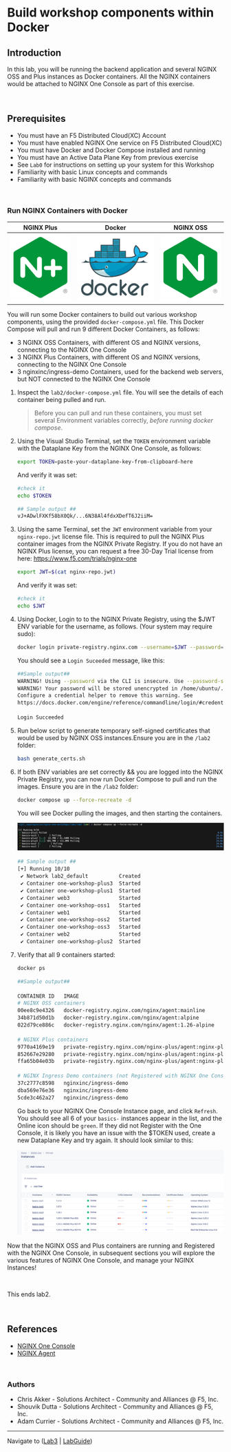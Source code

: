 # Build workshop components within Docker

## Introduction

In this lab, you will be running the backend application and several NGINX OSS and Plus instances as Docker containers. All the NGINX containers would be attached to NGINX One Console as part of this exercise.

<br/>

## Prerequisites

- You must have an F5 Distributed Cloud(XC) Account
- You must have enabled NGINX One service on F5 Distributed Cloud(XC)
- You must have Docker and Docker Compose installed and running
- You must have an Active Data Plane Key from previous exercise
- See `Lab0` for instructions on setting up your system for this Workshop
- Familiarity with basic Linux concepts and commands
- Familiarity with basic NGINX concepts and commands

<br/>

### Run NGINX Containers with Docker

|                NGINX Plus                |              Docker              |             NGINX OSS              |
| :--------------------------------------: | :------------------------------: | :--------------------------------: |
| ![NGINX Plus](media/nginx-plus-icon.png) | ![Docker](media/docker-icon.png) | ![NGINX OSS](media/nginx-icon.png) |

You will run some Docker containers to build out various workshop components, using the provided `docker-compose.yml` file. This Docker Compose will pull and run 9 different Docker Containers, as follows:

- 3 NGINX OSS Containers, with different OS and NGINX versions, connecting to the NGINX One Console
- 3 NGINX Plus Containers, with different OS and NGINX versions, connecting to the NGINX One Console
- 3 nginxinc/ingress-demo Containers, used for the backend web servers, but NOT connected to the NGINX One Console

1. Inspect the `lab2/docker-compose.yml` file. You will see the details of each container being pulled and run.

   > Before you can pull and run these containers, you must set several Environment variables correctly, _before running docker compose_.

1. Using the Visual Studio Terminal, set the `TOKEN` environment variable with the Dataplane Key from the NGINX One Console, as follows:

   ```bash
   export TOKEN=paste-your-dataplane-key-from-clipboard-here
   ```

   And verify it was set:

   ```bash
   #check it
   echo $TOKEN
   ```

   ```bash
   ## Sample output ##
   vJ+ADwlFXKf58bX0Qk/...6N38Al4fdxXDefT6J2iiM=
   ```

1. Using the same Terminal, set the `JWT` environment variable from your `nginx-repo.jwt` license file. This is required to pull the NGINX Plus container images from the NGINX Private Registry. If you do not have an NGINX Plus license, you can request a free 30-Day Trial license from here: <https://www.f5.com/trials/nginx-one>

   ```bash
   export JWT=$(cat nginx-repo.jwt)
   ```

   And verify it was set:

   ```bash
   #check it
   echo $JWT
   ```

1. Using Docker, Login to to the NGINX Private Registry, using the $JWT ENV variable for the username, as follows. (Your system may require sudo):

   ```bash
   docker login private-registry.nginx.com --username=$JWT --password=none
   ```

   You should see a `Login Suceeded` message, like this:

   ```bash
   ##Sample output##
   WARNING! Using --password via the CLI is insecure. Use --password-stdin.
   WARNING! Your password will be stored unencrypted in /home/ubuntu/.docker/config.json.
   Configure a credential helper to remove this warning. See
   https://docs.docker.com/engine/reference/commandline/login/#credentials-store

   Login Succeeded
   ```

1. Run below script to generate temporary self-signed certificates that would be used by NGINX OSS instances.Ensure you are in the `/lab2` folder:

   ```bash
   bash generate_certs.sh
   ```

1. If both ENV variables are set correctly && you are logged into the NGINX Private Registry, you can now run Docker Compose to pull and run the images. Ensure you are in the `/lab2` folder:

   ```bash
   docker compose up --force-recreate -d
   ```

   You will see Docker pulling the images, and then starting the containers.

   ![Docker Pulling](media/lab2_docker-pulling.png)

   ```bash
   ## Sample output ##
   [+] Running 10/10
    ✔ Network lab2_default          Created                                                         0.0s
    ✔ Container one-workshop-plus3  Started                                                         0.4s
    ✔ Container one-workshop-plus1  Started                                                         0.4s
    ✔ Container web3                Started                                                         0.3s
    ✔ Container one-workshop-oss1   Started                                                         0.4s
    ✔ Container web1                Started                                                         0.3s
    ✔ Container one-workshop-oss2   Started                                                         0.4s
    ✔ Container one-workshop-oss3   Started                                                         0.4s
    ✔ Container web2                Started                                                         0.3s
    ✔ Container one-workshop-plus2  Started                                                         0.4s
   ```

1. Verify that all 9 containers started:

   ```bash
   docker ps
   ```

   ```bash
   ##Sample output##

   CONTAINER ID   IMAGE                                                                             COMMAND                  CREATED          STATUS          PORTS                                                                                                                                                                          NAMES
   # NGINX OSS containers
   00ee8c9e4326   docker-registry.nginx.com/nginx/agent:mainline                                    "/docker-entrypoint.…"   44 minutes ago   Up 44 minutes   0.0.0.0:33396->80/tcp, :::33395->80/tcp, 0.0.0.0:33393->443/tcp, :::33392->443/tcp, 0.0.0.0:33388->9000/tcp, :::33387->9000/tcp, 0.0.0.0:33381->9113/tcp, :::33380->9113/tcp   one-workshop-oss1
   34b871d50d1b   docker-registry.nginx.com/nginx/agent:alpine                                      "/docker-entrypoint.…"   44 minutes ago   Up 44 minutes   0.0.0.0:33391->80/tcp, :::33390->80/tcp, 0.0.0.0:33385->443/tcp, :::33384->443/tcp, 0.0.0.0:33378->9000/tcp, :::33377->9000/tcp, 0.0.0.0:33375->9113/tcp, :::33374->9113/tcp   one-workshop-oss2
   022d79ce886c   docker-registry.nginx.com/nginx/agent:1.26-alpine                                 "/docker-entrypoint.…"   44 minutes ago   Up 44 minutes   0.0.0.0:33398->80/tcp, :::33397->80/tcp, 0.0.0.0:33395->443/tcp, :::33394->443/tcp, 0.0.0.0:33392->9000/tcp, :::33391->9000/tcp, 0.0.0.0:33386->9113/tcp, :::33385->9113/tcp   one-workshop-oss3

   # NGINX Plus containers
   9770a4169e19   private-registry.nginx.com/nginx-plus/agent:nginx-plus-r32-alpine-3.20-20240613   "/usr/bin/supervisor…"   44 minutes ago   Up 44 minutes   0.0.0.0:33397->80/tcp, :::33396->80/tcp, 0.0.0.0:33394->443/tcp, :::33393->443/tcp, 0.0.0.0:33389->9000/tcp, :::33388->9000/tcp, 0.0.0.0:33383->9113/tcp, :::33382->9113/tcp   one-workshop-plus1
   852667e29280   private-registry.nginx.com/nginx-plus/agent:nginx-plus-r31-alpine-3.19-20240522   "/usr/bin/supervisor…"   44 minutes ago   Up 44 minutes   0.0.0.0:33382->80/tcp, :::33381->80/tcp, 0.0.0.0:33377->443/tcp, :::33376->443/tcp, 0.0.0.0:33374->9000/tcp, :::33373->9000/tcp, 0.0.0.0:33372->9113/tcp, :::33371->9113/tcp   one-workshop-plus2
   ffa65b04e03b   private-registry.nginx.com/nginx-plus/agent:nginx-plus-r31-ubi-9-20240522         "/usr/bin/supervisor…"   44 minutes ago   Up 44 minutes   0.0.0.0:33373->80/tcp, :::33372->80/tcp, 0.0.0.0:33371->443/tcp, :::33370->443/tcp, 0.0.0.0:33370->9000/tcp, :::33369->9000/tcp, 0.0.0.0:33369->9113/tcp, :::33368->9113/tcp   one-workshop-plus3

   # NGINX Ingress Demo containers (not Registered with NGINX One Console)
   37c2777c8598   nginxinc/ingress-demo                                                             "/docker-entrypoint.…"   44 minutes ago   Up 44 minutes   0.0.0.0:33387->80/tcp, :::33386->80/tcp, 0.0.0.0:33379->443/tcp, :::33378->443/tcp                                                                                             web1
   dba569e76e36   nginxinc/ingress-demo                                                             "/docker-entrypoint.…"   44 minutes ago   Up 44 minutes   443/tcp, 0.0.0.0:33390->80/tcp, :::33389->80/tcp, 0.0.0.0:33384->433/tcp, :::33383->433/tcp                                                                                    web2
   5cde3c462a27   nginxinc/ingress-demo                                                             "/docker-entrypoint.…"   44 minutes ago   Up 44 minutes   0.0.0.0:33380->80/tcp, :::33379->80/tcp, 0.0.0.0:33376->443/tcp, :::33375->443/tcp                                                                                             web3
   ```

   Go back to your NGINX One Console Instance page, and click `Refresh`. You should see all 6 of your `basics-` instances appear in the list, and the Online icon should be `green`. If they did not Register with the One Console, it is likely you have an issue with the $TOKEN used, create a new Dataplane Key and try again. It should look similar to this:

   ![NGINX Instances](media/lab2_none-instances.png)

Now that the NGINX OSS and Plus containers are running and Registered with the NGINX One Console, in subsequent sections you will explore the various features of NGINX One Console, and manage your NGINX Instances!

<br/>

This ends lab2.

<br/>

## References

- [NGINX One Console](https://docs.nginx.com/nginx-one/)
- [NGINX Agent](https://docs.nginx.com/nginx-agent/overview/)

<br/>

### Authors

- Chris Akker - Solutions Architect - Community and Alliances @ F5, Inc.
- Shouvik Dutta - Solutions Architect - Community and Alliances @ F5, Inc.
- Adam Currier - Solutions Architect - Community and Alliances @ F5, Inc.

---

Navigate to ([Lab3](../lab3/readme.md) | [LabGuide](../readme.md))

